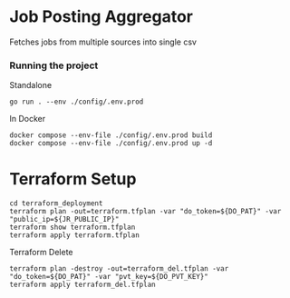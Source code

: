 # Job Posting Aggregator
Fetches jobs from multiple sources into single csv

### Running the project

Standalone
```
go run . --env ./config/.env.prod
```

In Docker
```
docker compose --env-file ./config/.env.prod build
docker compose --env-file ./config/.env.prod up -d
```




# Terraform Setup

```
cd terraform_deployment
terraform plan -out=terraform.tfplan -var "do_token=${DO_PAT}" -var "public_ip=${JR_PUBLIC_IP}"
terraform show terraform.tfplan
terraform apply terraform.tfplan
```

Terraform Delete
```
terraform plan -destroy -out=terraform_del.tfplan -var "do_token=${DO_PAT}" -var "pvt_key=${DO_PVT_KEY}"
terraform apply terraform_del.tfplan
```
